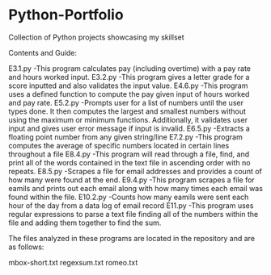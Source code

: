 # Python-Portfolio
Collection of Python projects showcasing my skillset

Contents and Guide:

E3.1.py
-This program calculates pay (including overtime) with a pay rate and hours worked input.
E3.2.py
-This program gives a letter grade for a score inputted and also validates the input value.
E4.6.py
-This program uses a defined function to compute the pay given input of hours worked and pay rate.
E5.2.py
-Prompts user for a list of numbers until the user types done. It then computes the largest and smallest numbers without using the maximum or minimum functions. Additionally, it validates user input and gives user error message if input is invalid.
E6.5.py
-Extracts a floating point number from any given string/line
E7.2.py
-This program computes the average of specific numbers located in certain lines throughout a file
E8.4.py
-This program will read through a file, find, and print all of the words contained in the text file in ascending order with no repeats.
E8.5.py
-Scrapes a file for email addresses and provides a count of how many were found at the end.
E9.4.py
-This program scrapes a file for eamils and prints out each email along with how many times each email was found within the file.
E10.2.py
-Counts how many eamils were sent each hour of the day from a data log of email record
E11.py
-This program uses regular expressions to parse a text file finding all of the numbers within the file and adding them together to find the sum.

The files analyzed in these programs are located in the repository and are as follows:

mbox-short.txt
regexsum.txt
romeo.txt
